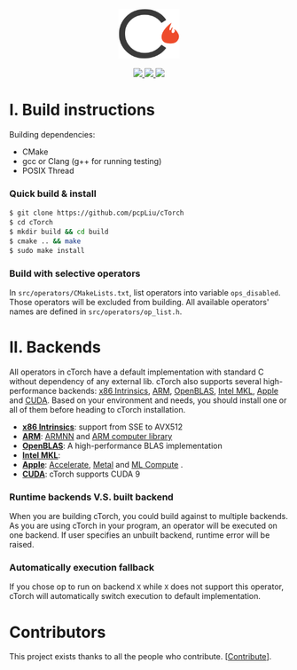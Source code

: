 <p align="center">
  <img src="https://github.com/pcpLiu/cTorch/blob/master/logo.png" height="90">
</p>

<p align="center">
  <a href="https://github.com/pcpLiu/cTorch/actions">
    <img src="https://github.com/pcpLiu/cTorch/workflows/build%20&%20test/badge.svg">
  </a>
  <a href="https://codecov.io/gh/pcpLiu/cTorch">
    <img src="https://codecov.io/gh/pcpLiu/cTorch/branch/master/graph/badge.svg?token=G7rBTxAEAe" />
  </a>
  <a>
    <img src="https://img.shields.io/badge/license-MIT-lightgrey">
  </a>
</p>

# I. Build instructions

Building dependencies:

- CMake
- gcc or Clang (g++ for running testing)
- POSIX Thread

### Quick build & install

```bash
$ git clone https://github.com/pcpLiu/cTorch
$ cd cTorch
$ mkdir build && cd build
$ cmake .. && make
$ sudo make install
```

### Build with selective operators

In `src/operators/CMakeLists.txt`, list operators into variable `ops_disabled`.
Those operators will be excluded from building.
All available operators' names are defined in `src/operators/op_list.h`.

# II. Backends

All operators in cTorch have a default implementation with standard C without dependency of any external lib.
cTorch also supports several high-performance backends: [x86 Intrinsics](), [ARM](), [OpenBLAS](), [Intel MKL](), [Apple]() and [CUDA]().
Based on your environment and needs, you should install one or all of them before heading to cTorch installation.

- [**x86 Intrinsics**](): support from SSE to AVX512
- [**ARM**](): [ARMNN]() and [ARM computer library]()
- [**OpenBLAS**](): A high-performance BLAS implementation
- [**Intel MKL**]():
- [**Apple**](): [Accelerate](https://developer.apple.com/documentation/accelerate), [Metal](https://developer.apple.com/documentation/metal) and [ML Compute](https://developer.apple.com/documentation/mlcompute) .
- [**CUDA**](): cTorch supports CUDA 9

### Runtime backends V.S. built backend

When you are building cTorch, you could build against to multiple backends.
As you are using cTorch in your program, an operator will be executed on one backend.
If user specifies an unbuilt backend, runtime error will be raised.

### Automatically execution fallback

If you chose op to run on backend `X` while `X` does not support this operator, cTorch will
automatically switch execution to default implementation.

# Contributors

This project exists thanks to all the people who contribute. [[Contribute](CONTRIBUTING.md)].
